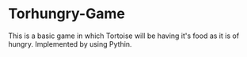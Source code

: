 # Torhungry-Game
This is a basic game in which Tortoise will be having it's food as it is of hungry. Implemented by using Pythin.
